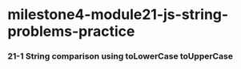 # milestone4-module21-js-string-problems-practice

### 21-1 String comparison using toLowerCase toUpperCase

